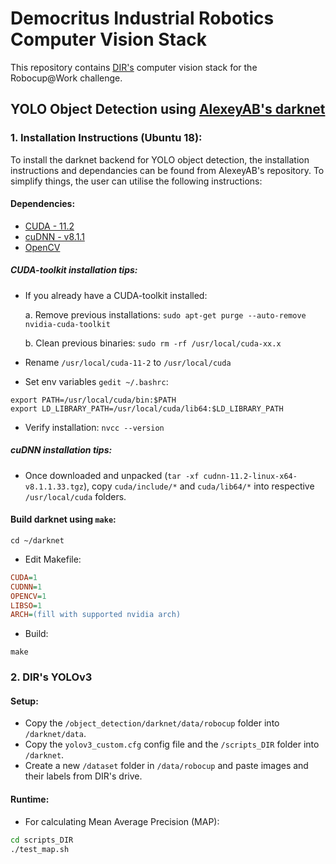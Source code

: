 # Democritus Industrial Robotics Computer Vision Stack
This repository contains [DIR's](http://dir.com.gr/) computer vision stack for the Robocup@Work challenge.
## YOLO Object Detection using [AlexeyAB's darknet](https://github.com/AlexeyAB/darknet)

### 1. Installation Instructions (Ubuntu 18):
 
To install the darknet backend for YOLO object detection, the installation instructions and dependancies can be found from AlexeyAB's repository. To simplify things, the user can utilise the following instructions:

#### Dependencies:

 * [CUDA - 11.2](https://developer.nvidia.com/cuda-downloads?target_os=Linux&target_arch=x86_64&target_distro=Ubuntu&target_version=1804&target_type=deblocal)
 * [cuDNN - v8.1.1](https://developer.nvidia.com/rdp/cudnn-download)
 * [OpenCV](https://docs.opencv.org/master/d7/d9f/tutorial_linux_install.html)


##### CUDA-toolkit installation tips:

 * If you already have a CUDA-toolkit installed:
	
	a. Remove previous installations:
  `sudo apt-get purge --auto-remove nvidia-cuda-toolkit`

	b. Clean previous binaries:
  `sudo rm -rf /usr/local/cuda-xx.x`

 * Rename `/usr/local/cuda-11-2` to `/usr/local/cuda`
 
 * Set env variables `gedit ~/.bashrc`:
	
  ```
  export PATH=/usr/local/cuda/bin:$PATH
  export LD_LIBRARY_PATH=/usr/local/cuda/lib64:$LD_LIBRARY_PATH
  ```
 
* Verify installation:
 `nvcc --version`	


##### cuDNN installation tips:

 * Once downloaded and unpacked (`tar -xf cudnn-11.2-linux-x64-v8.1.1.33.tgz`), copy `cuda/include/*` and `cuda/lib64/*` into respective `/usr/local/cuda` folders.


#### Build darknet using `make`:
 
```
cd ~/darknet
```
 
* Edit Makefile:
```ini
CUDA=1
CUDNN=1
OPENCV=1
LIBSO=1
ARCH=(fill with supported nvidia arch)
```

* Build:
```
make
```


### 2. DIR's YOLOv3

#### Setup:

 * Copy the `/object_detection/darknet/data/robocup` folder into `/darknet/data`.
 * Copy the `yolov3_custom.cfg` config file and the `/scripts_DIR` folder into `/darknet`.
 * Create a new `/dataset` folder in `/data/robocup` and paste images and their labels from DIR's    drive.

#### Runtime:

 * For calculating Mean Average Precision (MAP):
 ```bash
 cd scripts_DIR
 ./test_map.sh
 ```
 
 




	



